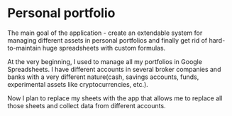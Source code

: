 # Personal portfolio

The main goal of the application - create an extendable system for managing different assets in personal portfolios and finally get rid of hard-to-maintain huge spreadsheets with custom formulas.

At the very beginning, I used to manage all my portfolios in Google Spreadsheets. I have different accounts in several broker companies and banks with a very different nature(cash, savings accounts, funds, experimental assets like cryptocurrencies, etc.).

Now I plan to replace my sheets with the app that allows me to replace all those sheets and collect data from different accounts.
